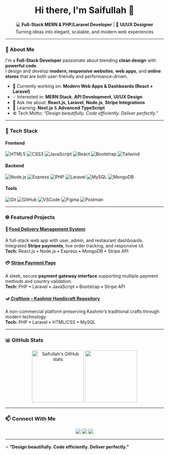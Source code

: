 <!-- 👋 Hello Section -->
<h1 align="center">Hi there, I'm Saifullah 👋</h1>

<p align="center">
  💻 <b>Full-Stack MERN & PHP/Laravel Developer</b> | 🎨 <b>UI/UX Designer</b> <br/>
  Turning ideas into elegant, scalable, and modern web experiences
</p>

---

<!-- 🚀 About Me -->
### 🚀 About Me  
I'm a **Full-Stack Developer** passionate about blending **clean design** with **powerful code**.  
I design and develop **modern, responsive websites**, **web apps**, and **online stores** that are both user-friendly and performance-driven.  

- 🔭 Currently working on: **Modern Web Apps & Dashboards (React + Laravel)**
- 💡 Interested in: **MERN Stack**, **API Development**, **UI/UX Design**
- 💬 Ask me about: **React.js**, **Laravel**, **Node.js**, **Stripe Integrations**
- 🌱 Learning: **Next.js** & **Advanced TypeScript**
- ⚙️ Tech Motto: *“Design beautifully. Code efficiently. Deliver perfectly.”*

---

<!-- 🧰 Languages and Tools -->
### 🧰 Tech Stack  

#### Frontend  
![HTML5](https://img.shields.io/badge/-HTML5-E34F26?style=for-the-badge&logo=html5&logoColor=white)
![CSS3](https://img.shields.io/badge/-CSS3-1572B6?style=for-the-badge&logo=css3)
![JavaScript](https://img.shields.io/badge/-JavaScript-F7DF1E?style=for-the-badge&logo=javascript&logoColor=black)
![React](https://img.shields.io/badge/-React-61DAFB?style=for-the-badge&logo=react&logoColor=black)
![Bootstrap](https://img.shields.io/badge/-Bootstrap-7952B3?style=for-the-badge&logo=bootstrap)
![Tailwind](https://img.shields.io/badge/-TailwindCSS-38B2AC?style=for-the-badge&logo=tailwind-css)

#### Backend  
![Node.js](https://img.shields.io/badge/-Node.js-339933?style=for-the-badge&logo=node.js&logoColor=white)
![Express](https://img.shields.io/badge/-Express-000000?style=for-the-badge&logo=express)
![PHP](https://img.shields.io/badge/-PHP-777BB4?style=for-the-badge&logo=php)
![Laravel](https://img.shields.io/badge/-Laravel-FF2D20?style=for-the-badge&logo=laravel)
![MySQL](https://img.shields.io/badge/-MySQL-4479A1?style=for-the-badge&logo=mysql)
![MongoDB](https://img.shields.io/badge/-MongoDB-47A248?style=for-the-badge&logo=mongodb)

#### Tools  
![Git](https://img.shields.io/badge/-Git-F05032?style=for-the-badge&logo=git)
![GitHub](https://img.shields.io/badge/-GitHub-181717?style=for-the-badge&logo=github)
![VSCode](https://img.shields.io/badge/-VSCode-007ACC?style=for-the-badge&logo=visual-studio-code)
![Figma](https://img.shields.io/badge/-Figma-F24E1E?style=for-the-badge&logo=figma)
![Postman](https://img.shields.io/badge/-Postman-FF6C37?style=for-the-badge&logo=postman)

---

<!-- 🌐 Projects -->
### 🌐 Featured Projects  

#### 🍔 [Food Delivery Management System](#)
A full-stack web app with user, admin, and restaurant dashboards. Integrated **Stripe payments**, live order tracking, and responsive UI.  
**Tech:** React.js • Node.js • Express • MongoDB • Stripe API

#### 💳 [Stripe Payment Page](#)
A sleek, secure **payment gateway interface** supporting multiple payment methods and country validation.  
**Tech:** PHP • Laravel • JavaScript • Bootstrap • Stripe API

#### 🪔 [Craftlore – Kashmir Handicraft Repository](#)
A non-commercial platform preserving Kashmir’s traditional crafts through modern technology.  
**Tech:** PHP • Laravel • HTML/CSS • MySQL

---

<!-- 📊 GitHub Stats -->
### 📊 GitHub Stats  

<p align="center">
  <img src="https://github-readme-stats.vercel.app/api?username=saifullah&show_icons=true&theme=tokyonight" alt="Saifullah's GitHub stats" height="165"/>
  <img src="https://github-readme-stats.vercel.app/api/top-langs/?username=saifullah&layout=compact&theme=tokyonight" height="165"/>
</p>

---

<!-- 📫 Contact -->
### 📫 Connect With Me  
<p align="center">
  <a href="https://www.linkedin.com/in/muhammad-saifullah-19821b338/"><img src="https://img.shields.io/badge/-LinkedIn-0077B5?style=for-the-badge&logo=linkedin&logoColor=white"/></a>
  <a href="mailto:youremail@example.com"><img src="https://img.shields.io/badge/-Gmail-D14836?style=for-the-badge&logo=gmail&logoColor=white"/></a>
  <a href="https://github.com/yourusername"><img src="https://img.shields.io/badge/-GitHub-181717?style=for-the-badge&logo=github&logoColor=white"/></a>
</p>

---

⭐ **“Design beautifully. Code efficiently. Deliver perfectly.”**  
